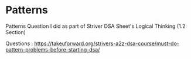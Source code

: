 # Patterns

Patterns Question I did as part of Striver DSA Sheet's Logical Thinking (1.2 Section)

Questions : https://takeuforward.org/strivers-a2z-dsa-course/must-do-pattern-problems-before-starting-dsa/
